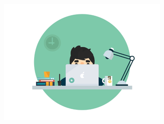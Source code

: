 ![justCode](https://raw.githubusercontent.com/kishanchaitanya/kishanchaitanya/master/images/justCode.gif)
